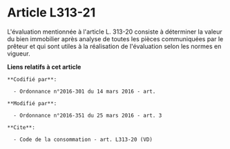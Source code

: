 # Article L313-21

L'évaluation mentionnée à l'article L. 313-20 consiste à déterminer la valeur du bien immobilier après analyse de toutes les
pièces communiquées par le prêteur et qui sont utiles à la réalisation de l'évaluation selon les normes en vigueur.

**Liens relatifs à cet article**

	**Codifié par**:

	  - Ordonnance n°2016-301 du 14 mars 2016 - art.

	**Modifié par**:

	  - Ordonnance n°2016-351 du 25 mars 2016 - art. 3

	**Cite**:

	  - Code de la consommation - art. L313-20 (VD)
